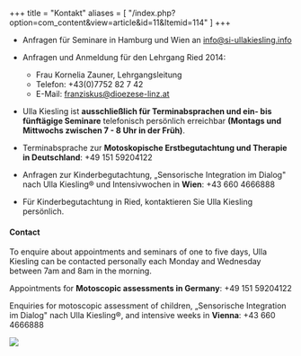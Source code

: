 +++
title = "Kontakt"
aliases = [
  "/index.php?option=com_content&view=article&id=11&Itemid=114"
]
+++

- Anfragen für Seminare in Hamburg und Wien an [info@si-ullakiesling.info](mailto:info@si-ullakiesling.info)
- Anfragen und Anmeldung für den Lehrgang Ried 2014:
  - Frau Kornelia Zauner, Lehrgangsleitung
  - Telefon: +43(0)7752 82 7 42
  - E-Mail: [franziskus@dioezese-linz.at](mailto:franziskus@dioezese-linz.at)

- Ulla Kiesling ist **ausschließlich für Terminabsprachen und ein- bis fünftägige Seminare** telefonisch persönlich erreichbar **(Montags und Mittwochs zwischen 7 - 8 Uhr in der Früh)**.

- Terminabsprache zur **Motoskopische Erstbegutachtung und Therapie in Deutschland**: +49 151 59204122
- Anfragen zur Kinderbegutachtung, „Sensorische Integration im Dialog" nach Ulla Kiesling® und Intensivwochen in **Wien**: +43 660 4666888

- Für Kinderbegutachtung in Ried, kontaktieren Sie Ulla Kiesling persönlich.


#### Contact

To enquire about appointments and seminars of one to five days, Ulla Kiesling can be contacted personally each Monday and Wednesday between 7am and 8am in the morning.

Appointments for **Motoscopic assessments in Germany**: +49 151 59204122

Enquiries for motoscopic assessment of children, „Sensorische Integration im Dialog" nach Ulla Kiesling®, and intensive weeks in **Vienna**: +43 660 4666888


<img class="photo-big" src="/ulla-kiesling-praxis/ulla-kiesling-praxis-9.jpg" />

